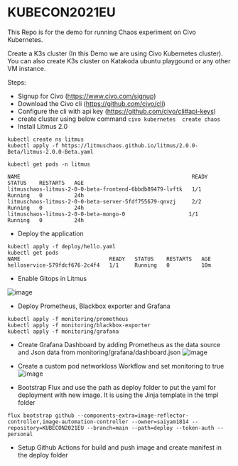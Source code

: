 # KUBECON2021EU
This Repo is for the demo for running Chaos experiment on Civo Kubernetes.

Create a K3s cluster (In this Demo we are using Civo Kubernetes cluster). You can also create K3s cluster on Katakoda ubuntu playgound or any other VM instance. 

Steps:
- Signup for Civo (https://www.civo.com/signup)
- Download the Civo cli (https://github.com/civo/cli)
- Configure the cli with api key (https://github.com/civo/cli#api-keys)
- create cluster using below command
`civo kubernetes  create chaos`
- Install Litmus 2.0 
```
kubectl create ns litmus 
kubectl apply -f https://litmuschaos.github.io/litmus/2.0.0-Beta/litmus-2.0.0-Beta.yaml

kubectl get pods -n litmus

NAME                                                      READY   STATUS    RESTARTS   AGE
litmuschaos-litmus-2-0-0-beta-frontend-6bbdb89479-lvftk   1/1     Running   0          24h
litmuschaos-litmus-2-0-0-beta-server-5fdf755679-qnvzj     2/2     Running   0          24h
litmuschaos-litmus-2-0-0-beta-mongo-0                    1/1     Running   0          24h
```

- Deploy the application 
```
kubectl apply -f deploy/hello.yaml
kubectl get pods
NAME                            READY   STATUS    RESTARTS   AGE
helloservice-579fdcf676-2c4f4   1/1     Running   0          10m
```
- Enable Gitops in Litmus 

![image](https://user-images.githubusercontent.com/8190114/113475830-4d215480-9495-11eb-93d2-5a469d86aa6d.png)

- Deploy Prometheus, Blackbox exporter and Grafana

```
kubectl apply -f monitoring/prometheus
kubectl apply -f monitoring/blackbox-exporter
kubectl apply -f monitoring/grafana
```

- Create Grafana Dashboard by adding Prometheus as the data source and Json data from monitoring/grafana/dashboard.json
![image](https://user-images.githubusercontent.com/8190114/113475883-780ba880-9495-11eb-9661-750e6f063cef.png)

- Create a custom pod networkloss Workflow and set monitoring to true
![image](https://user-images.githubusercontent.com/8190114/113475763-24995a80-9495-11eb-818b-ba73dc892d80.png)


- Bootstrap Flux and use the path as deploy folder to put the yaml for deployment with new image. It is using the Jinja template in the tmpl folder

```
flux bootstrap github --components-extra=image-reflector-controller,image-automation-controller --owner=saiyam1814 --repository=KUBECON2021EU --branch=main --path=deploy --token-auth --personal
```
- Setup Github Actions for build and push image and create manifest in the deploy folder




